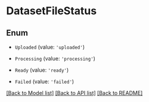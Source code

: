 # DatasetFileStatus


## Enum

* `Uploaded` (value: `'uploaded'`)

* `Processing` (value: `'processing'`)

* `Ready` (value: `'ready'`)

* `Failed` (value: `'failed'`)

[[Back to Model list]](../README.md#documentation-for-models) [[Back to API list]](../README.md#documentation-for-api-endpoints) [[Back to README]](../README.md)
